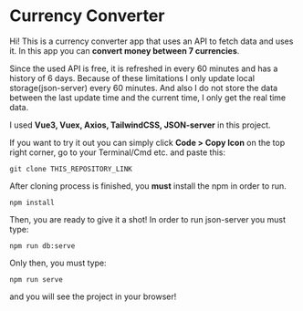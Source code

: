 # Currency Converter

Hi! This is a currency converter app that uses an API to fetch data and uses it. In this app you can **convert money between 7 currencies**. 

Since the used API is free, it is refreshed in every 60 minutes and has a history of 6 days. Because of these limitations I only update local storage(json-server) every 60 minutes. And also I do not store the data between the last update time and the current time, I only get the real time data.

I used **Vue3, Vuex, Axios, TailwindCSS, JSON-server** in this project.

If you want to try it out you can simply click **Code > Copy Icon** on the top right corner, go to your Terminal/Cmd etc. and paste this:

    git clone THIS_REPOSITORY_LINK

After cloning process is finished, you **must** install the npm in order to run.

    npm install
    
Then, you are ready to give it a shot! In order to run json-server you must type:

    npm run db:serve
    
Only then, you must type:

    npm run serve
    
and you will see the project in your browser!
